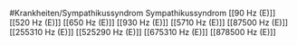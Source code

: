#Krankheiten/Sympathikussyndrom
Sympathikussyndrom
[[90 Hz (E)]]
[[520 Hz (E)]]
[[650 Hz (E)]]
[[930 Hz (E)]]
[[5710 Hz (E)]]
[[87500 Hz (E)]]
[[255310 Hz (E)]]
[[525290 Hz (E)]]
[[675310 Hz (E)]]
[[878500 Hz (E)]]